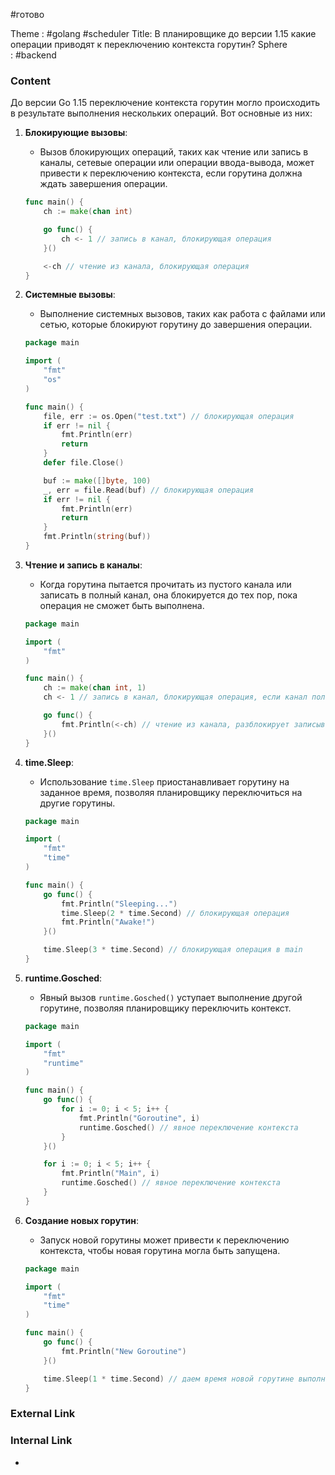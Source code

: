 #готово 

Theme : #golang #scheduler
Title: В планировщике до версии 1.15 какие операции приводят к переключению контекста горутин?
Sphere : #backend

### Content

До версии Go 1.15 переключение контекста горутин могло происходить в результате выполнения нескольких операций. Вот основные из них:

1. **Блокирующие вызовы**:
   - Вызов блокирующих операций, таких как чтение или запись в каналы, сетевые операции или операции ввода-вывода, может привести к переключению контекста, если горутина должна ждать завершения операции.
   
   ```go
   func main() {
       ch := make(chan int)

       go func() {
           ch <- 1 // запись в канал, блокирующая операция
       }()

       <-ch // чтение из канала, блокирующая операция
   }
   ```

2. **Системные вызовы**:
   - Выполнение системных вызовов, таких как работа с файлами или сетью, которые блокируют горутину до завершения операции.

   ```go
   package main

   import (
       "fmt"
       "os"
   )

   func main() {
       file, err := os.Open("test.txt") // блокирующая операция
       if err != nil {
           fmt.Println(err)
           return
       }
       defer file.Close()

       buf := make([]byte, 100)
       _, err = file.Read(buf) // блокирующая операция
       if err != nil {
           fmt.Println(err)
           return
       }
       fmt.Println(string(buf))
   }
   ```

3. **Чтение и запись в каналы**:
   - Когда горутина пытается прочитать из пустого канала или записать в полный канал, она блокируется до тех пор, пока операция не сможет быть выполнена.

   ```go
   package main

   import (
       "fmt"
   )

   func main() {
       ch := make(chan int, 1)
       ch <- 1 // запись в канал, блокирующая операция, если канал полон

       go func() {
           fmt.Println(<-ch) // чтение из канала, разблокирует записывающую горутину
       }()
   }
   ```

4. **time.Sleep**:
   - Использование `time.Sleep` приостанавливает горутину на заданное время, позволяя планировщику переключиться на другие горутины.

   ```go
   package main

   import (
       "fmt"
       "time"
   )

   func main() {
       go func() {
           fmt.Println("Sleeping...")
           time.Sleep(2 * time.Second) // блокирующая операция
           fmt.Println("Awake!")
       }()

       time.Sleep(3 * time.Second) // блокирующая операция в main
   }
   ```

5. **runtime.Gosched**:
   - Явный вызов `runtime.Gosched()` уступает выполнение другой горутине, позволяя планировщику переключить контекст.

   ```go
   package main

   import (
       "fmt"
       "runtime"
   )

   func main() {
       go func() {
           for i := 0; i < 5; i++ {
               fmt.Println("Goroutine", i)
               runtime.Gosched() // явное переключение контекста
           }
       }()

       for i := 0; i < 5; i++ {
           fmt.Println("Main", i)
           runtime.Gosched() // явное переключение контекста
       }
   }
   ```

6. **Создание новых горутин**:
   - Запуск новой горутины может привести к переключению контекста, чтобы новая горутина могла быть запущена.

   ```go
   package main

   import (
       "fmt"
       "time"
   )

   func main() {
       go func() {
           fmt.Println("New Goroutine")
       }()

       time.Sleep(1 * time.Second) // даем время новой горутине выполниться
   }
   ```
### External Link



### Internal Link

- 